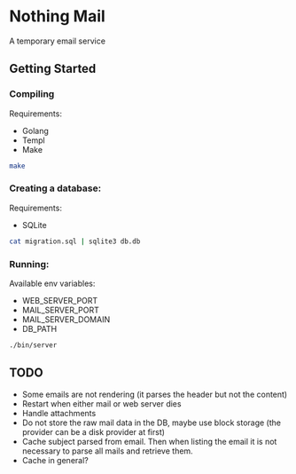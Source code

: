 # Nothing Mail

A temporary email service

## Getting Started

### Compiling

Requirements:
 - Golang
 - Templ
 - Make

```sh
make
```

### Creating a database:

Requirements:
 - SQLite

```sh
cat migration.sql | sqlite3 db.db
```

### Running:

Available env variables:
 - WEB_SERVER_PORT
 - MAIL_SERVER_PORT
 - MAIL_SERVER_DOMAIN
 - DB_PATH

```sh
./bin/server
```

## TODO

 - Some emails are not rendering (it parses the header but not the content)
 - Restart when either mail or web server dies
 - Handle attachments
 - Do not store the raw mail data in the DB, maybe use block storage (the provider can be a disk provider at first)
 - Cache subject parsed from email. Then when listing the email it is not necessary to parse all mails and retrieve them.
 - Cache in general?
